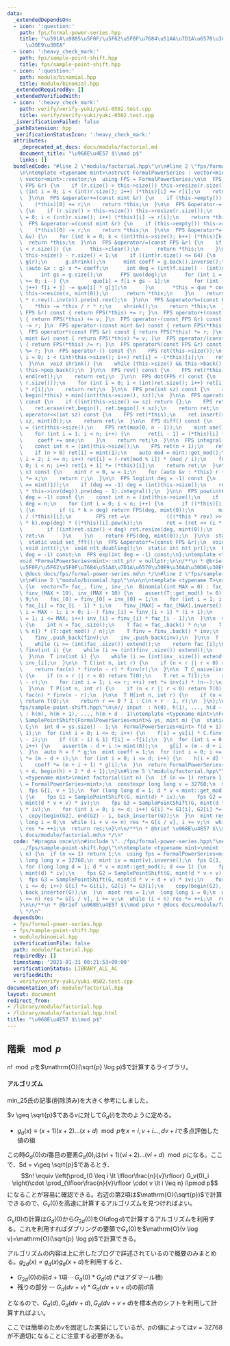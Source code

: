 ```yaml
---
data:
  _extendedDependsOn:
  - icon: ':question:'
    path: fps/formal-power-series.hpp
    title: "\u591A\u9805\u5F0F/\u5F62\u5F0F\u7684\u51AA\u7D1A\u6570\u30E9\u30A4\u30D6\
      \u30E9\u30EA"
  - icon: ':heavy_check_mark:'
    path: fps/sample-point-shift.hpp
    title: fps/sample-point-shift.hpp
  - icon: ':question:'
    path: modulo/binomial.hpp
    title: modulo/binomial.hpp
  _extendedRequiredBy: []
  _extendedVerifiedWith:
  - icon: ':heavy_check_mark:'
    path: verify/verify-yuki/yuki-0502.test.cpp
    title: verify/verify-yuki/yuki-0502.test.cpp
  _isVerificationFailed: false
  _pathExtension: hpp
  _verificationStatusIcon: ':heavy_check_mark:'
  attributes:
    _deprecated_at_docs: docs/modulo/factorial.md
    document_title: "\u968E\u4E57 $\\mod p$"
    links: []
  bundledCode: "#line 2 \"modulo/factorial.hpp\"\n\n#line 2 \"fps/formal-power-series.hpp\"\
    \n\ntemplate <typename mint>\nstruct FormalPowerSeries : vector<mint> {\n  using\
    \ vector<mint>::vector;\n  using FPS = FormalPowerSeries;\n\n  FPS &operator+=(const\
    \ FPS &r) {\n    if (r.size() > this->size()) this->resize(r.size());\n    for\
    \ (int i = 0; i < (int)r.size(); i++) (*this)[i] += r[i];\n    return *this;\n\
    \  }\n\n  FPS &operator+=(const mint &r) {\n    if (this->empty()) this->resize(1);\n\
    \    (*this)[0] += r;\n    return *this;\n  }\n\n  FPS &operator-=(const FPS &r)\
    \ {\n    if (r.size() > this->size()) this->resize(r.size());\n    for (int i\
    \ = 0; i < (int)r.size(); i++) (*this)[i] -= r[i];\n    return *this;\n  }\n\n\
    \  FPS &operator-=(const mint &r) {\n    if (this->empty()) this->resize(1);\n\
    \    (*this)[0] -= r;\n    return *this;\n  }\n\n  FPS &operator*=(const mint\
    \ &v) {\n    for (int k = 0; k < (int)this->size(); k++) (*this)[k] *= v;\n  \
    \  return *this;\n  }\n\n  FPS &operator/=(const FPS &r) {\n    if (this->size()\
    \ < r.size()) {\n      this->clear();\n      return *this;\n    }\n    int n =\
    \ this->size() - r.size() + 1;\n    if ((int)r.size() <= 64) {\n      FPS f(*this),\
    \ g(r);\n      g.shrink();\n      mint coeff = g.back().inverse();\n      for\
    \ (auto &x : g) x *= coeff;\n      int deg = (int)f.size() - (int)g.size() + 1;\n\
    \      int gs = g.size();\n      FPS quo(deg);\n      for (int i = deg - 1; i\
    \ >= 0; i--) {\n        quo[i] = f[i + gs - 1];\n        for (int j = 0; j < gs;\
    \ j++) f[i + j] -= quo[i] * g[j];\n      }\n      *this = quo * coeff;\n     \
    \ this->resize(n, mint(0));\n      return *this;\n    }\n    return *this = ((*this).rev().pre(n)\
    \ * r.rev().inv(n)).pre(n).rev();\n  }\n\n  FPS &operator%=(const FPS &r) {\n\
    \    *this -= *this / r * r;\n    shrink();\n    return *this;\n  }\n\n  FPS operator+(const\
    \ FPS &r) const { return FPS(*this) += r; }\n  FPS operator+(const mint &v) const\
    \ { return FPS(*this) += v; }\n  FPS operator-(const FPS &r) const { return FPS(*this)\
    \ -= r; }\n  FPS operator-(const mint &v) const { return FPS(*this) -= v; }\n\
    \  FPS operator*(const FPS &r) const { return FPS(*this) *= r; }\n  FPS operator*(const\
    \ mint &v) const { return FPS(*this) *= v; }\n  FPS operator/(const FPS &r) const\
    \ { return FPS(*this) /= r; }\n  FPS operator%(const FPS &r) const { return FPS(*this)\
    \ %= r; }\n  FPS operator-() const {\n    FPS ret(this->size());\n    for (int\
    \ i = 0; i < (int)this->size(); i++) ret[i] = -(*this)[i];\n    return ret;\n\
    \  }\n\n  void shrink() {\n    while (this->size() && this->back() == mint(0))\
    \ this->pop_back();\n  }\n\n  FPS rev() const {\n    FPS ret(*this);\n    reverse(begin(ret),\
    \ end(ret));\n    return ret;\n  }\n\n  FPS dot(FPS r) const {\n    FPS ret(min(this->size(),\
    \ r.size()));\n    for (int i = 0; i < (int)ret.size(); i++) ret[i] = (*this)[i]\
    \ * r[i];\n    return ret;\n  }\n\n  FPS pre(int sz) const {\n    return FPS(begin(*this),\
    \ begin(*this) + min((int)this->size(), sz));\n  }\n\n  FPS operator>>(int sz)\
    \ const {\n    if ((int)this->size() <= sz) return {};\n    FPS ret(*this);\n\
    \    ret.erase(ret.begin(), ret.begin() + sz);\n    return ret;\n  }\n\n  FPS\
    \ operator<<(int sz) const {\n    FPS ret(*this);\n    ret.insert(ret.begin(),\
    \ sz, mint(0));\n    return ret;\n  }\n\n  FPS diff() const {\n    const int n\
    \ = (int)this->size();\n    FPS ret(max(0, n - 1));\n    mint one(1), coeff(1);\n\
    \    for (int i = 1; i < n; i++) {\n      ret[i - 1] = (*this)[i] * coeff;\n \
    \     coeff += one;\n    }\n    return ret;\n  }\n\n  FPS integral() const {\n\
    \    const int n = (int)this->size();\n    FPS ret(n + 1);\n    ret[0] = mint(0);\n\
    \    if (n > 0) ret[1] = mint(1);\n    auto mod = mint::get_mod();\n    for (int\
    \ i = 2; i <= n; i++) ret[i] = (-ret[mod % i]) * (mod / i);\n    for (int i =\
    \ 0; i < n; i++) ret[i + 1] *= (*this)[i];\n    return ret;\n  }\n\n  mint eval(mint\
    \ x) const {\n    mint r = 0, w = 1;\n    for (auto &v : *this) r += w * v, w\
    \ *= x;\n    return r;\n  }\n\n  FPS log(int deg = -1) const {\n    assert((*this)[0]\
    \ == mint(1));\n    if (deg == -1) deg = (int)this->size();\n    return (this->diff()\
    \ * this->inv(deg)).pre(deg - 1).integral();\n  }\n\n  FPS pow(int64_t k, int\
    \ deg = -1) const {\n    const int n = (int)this->size();\n    if (deg == -1)\
    \ deg = n;\n    for (int i = 0; i < n; i++) {\n      if ((*this)[i] != mint(0))\
    \ {\n        if (i * k > deg) return FPS(deg, mint(0));\n        mint rev = mint(1)\
    \ / (*this)[i];\n        FPS ret =\n            (((*this * rev) >> i).log(deg)\
    \ * k).exp(deg) * ((*this)[i].pow(k));\n        ret = (ret << (i * k)).pre(deg);\n\
    \        if ((int)ret.size() < deg) ret.resize(deg, mint(0));\n        return\
    \ ret;\n      }\n    }\n    return FPS(deg, mint(0));\n  }\n\n  static void *ntt_ptr;\n\
    \  static void set_fft();\n  FPS &operator*=(const FPS &r);\n  void ntt();\n \
    \ void intt();\n  void ntt_doubling();\n  static int ntt_pr();\n  FPS inv(int\
    \ deg = -1) const;\n  FPS exp(int deg = -1) const;\n};\ntemplate <typename mint>\n\
    void *FormalPowerSeries<mint>::ntt_ptr = nullptr;\n\n/**\n * @brief \u591A\u9805\
    \u5F0F/\u5F62\u5F0F\u7684\u51AA\u7D1A\u6570\u30E9\u30A4\u30D6\u30E9\u30EA\n *\
    \ @docs docs/fps/formal-power-series.md\n */\n#line 2 \"fps/sample-point-shift.hpp\"\
    \n\n#line 2 \"modulo/binomial.hpp\"\n\n\n\ntemplate <typename T>\nstruct Binomial\
    \ {\n  vector<T> fac_, finv_, inv_;\n  Binomial(int MAX = 0) : fac_(MAX + 10),\
    \ finv_(MAX + 10), inv_(MAX + 10) {\n    assert(T::get_mod() != 0);\n    MAX +=\
    \ 9;\n    fac_[0] = finv_[0] = inv_[0] = 1;\n    for (int i = 1; i <= MAX; i++)\
    \ fac_[i] = fac_[i - 1] * i;\n    finv_[MAX] = fac_[MAX].inverse();\n    for (int\
    \ i = MAX - 1; i > 0; i--) finv_[i] = finv_[i + 1] * (i + 1);\n    for (int i\
    \ = 1; i <= MAX; i++) inv_[i] = finv_[i] * fac_[i - 1];\n  }\n\n  void extend()\
    \ {\n    int n = fac_.size();\n    T fac = fac_.back() * n;\n    T inv = (-inv_[T::get_mod()\
    \ % n]) * (T::get_mod() / n);\n    T finv = finv_.back() * inv;\n    fac_.push_back(fac);\n\
    \    finv_.push_back(finv);\n    inv_.push_back(inv);\n  }\n\n  T fac(int i) {\n\
    \    while (i >= (int)fac_.size()) extend();\n    return fac_[i];\n  }\n\n  T\
    \ finv(int i) {\n    while (i >= (int)finv_.size()) extend();\n    return finv_[i];\n\
    \  }\n\n  T inv(int i) {\n    while (i >= (int)inv_.size()) extend();\n    return\
    \ inv_[i];\n  }\n\n  T C(int n, int r) {\n    if (n < r || r < 0) return T(0);\n\
    \    return fac(n) * finv(n - r) * finv(r);\n  }\n\n  T C_naive(int n, int r)\
    \ {\n    if (n < r || r < 0) return T(0);\n    T ret = T(1);\n    r = min(r, n\
    \ - r);\n    for (int i = 1; i <= r; ++i) ret *= inv(i) * (n--);\n    return ret;\n\
    \  }\n\n  T P(int n, int r) {\n    if (n < r || r < 0) return T(0);\n    return\
    \ fac(n) * finv(n - r);\n  }\n\n  T H(int n, int r) {\n    if (n < 0 || r < 0)\
    \ return T(0);\n    return r == 0 ? 1 : C(n + r - 1, r);\n  }\n};\n#line 5 \"\
    fps/sample-point-shift.hpp\"\n\n// input  : h(0), h(1), ..., h(d - 1)\n// output\
    \ : h(m), h(m + 1), ..., h(m + d - 1)\ntemplate <typename mint>\nFormalPowerSeries<mint>\
    \ SamplePointShift(FormalPowerSeries<mint>& ys, mint m) {\n  static Binomial<mint>\
    \ C;\n  int d = ys.size() - 1;\n  FormalPowerSeries<mint> f(d + 1), g(d * 2 +\
    \ 1);\n  for (int i = 0; i <= d; i++) {\n    f[i] = ys[i] * C.finv(i) * C.finv(d\
    \ - i);\n    if ((d - i) & 1) f[i] = -f[i];\n  }\n  for (int i = 0; i <= 2 * d;\
    \ i++) {\n    assert(m - d + i != mint(0));\n    g[i] = (m - d + i).inverse();\n\
    \  }\n  auto h = f * g;\n  mint coeff = 1;\n  for (int i = 0; i <= d; i++) coeff\
    \ *= (m - d + i);\n  for (int i = 0; i <= d; i++) {\n    h[i + d] *= coeff;\n\
    \    coeff *= (m + i + 1) * g[i];\n  }\n  return FormalPowerSeries<mint>{begin(h)\
    \ + d, begin(h) + 2 * d + 1};\n}\n#line 5 \"modulo/factorial.hpp\"\n\ntemplate\
    \ <typename mint>\nmint factorial(int n) {\n  if (n <= 1) return 1;\n  using fps\
    \ = FormalPowerSeries<mint>;\n  constexpr long long v = 32768;\n  mint iv = mint(v).inverse();\n\
    \  fps G{1, v + 1};\n  for (long long d = 1; d * v < mint::get_mod(); d <<= 1)\
    \ {\n    fps G1 = SamplePointShift(G, mint(d) * iv);\n    fps G2 = SamplePointShift(G,\
    \ mint(d * v + v) * iv);\n    fps G3 = SamplePointShift(G, mint(d * v + d + v)\
    \ * iv);\n    for (int i = 0; i <= d; i++) G[i] *= G1[i], G2[i] *= G3[i];\n  \
    \  copy(begin(G2), end(G2) - 1, back_inserter(G));\n  }\n  mint res = 1;\n  long\
    \ long i = 0;\n  while (i + v <= n) res *= G[i / v], i += v;\n  while (i < n)\
    \ res *= ++i;\n  return res;\n}\n\n/**\n * @brief \u968E\u4E57 $\\mod p$\n * @docs\
    \ docs/modulo/factorial.md\n */\n"
  code: "#pragma once\n\n#include \"../fps/formal-power-series.hpp\"\n#include \"\
    ../fps/sample-point-shift.hpp\"\n\ntemplate <typename mint>\nmint factorial(int\
    \ n) {\n  if (n <= 1) return 1;\n  using fps = FormalPowerSeries<mint>;\n  constexpr\
    \ long long v = 32768;\n  mint iv = mint(v).inverse();\n  fps G{1, v + 1};\n \
    \ for (long long d = 1; d * v < mint::get_mod(); d <<= 1) {\n    fps G1 = SamplePointShift(G,\
    \ mint(d) * iv);\n    fps G2 = SamplePointShift(G, mint(d * v + v) * iv);\n  \
    \  fps G3 = SamplePointShift(G, mint(d * v + d + v) * iv);\n    for (int i = 0;\
    \ i <= d; i++) G[i] *= G1[i], G2[i] *= G3[i];\n    copy(begin(G2), end(G2) - 1,\
    \ back_inserter(G));\n  }\n  mint res = 1;\n  long long i = 0;\n  while (i + v\
    \ <= n) res *= G[i / v], i += v;\n  while (i < n) res *= ++i;\n  return res;\n\
    }\n\n/**\n * @brief \u968E\u4E57 $\\mod p$\n * @docs docs/modulo/factorial.md\n\
    \ */\n"
  dependsOn:
  - fps/formal-power-series.hpp
  - fps/sample-point-shift.hpp
  - modulo/binomial.hpp
  isVerificationFile: false
  path: modulo/factorial.hpp
  requiredBy: []
  timestamp: '2021-01-31 00:21:53+09:00'
  verificationStatus: LIBRARY_ALL_AC
  verifiedWith:
  - verify/verify-yuki/yuki-0502.test.cpp
documentation_of: modulo/factorial.hpp
layout: document
redirect_from:
- /library/modulo/factorial.hpp
- /library/modulo/factorial.hpp.html
title: "\u968E\u4E57 $\\mod p$"
---
```

## 階乗 $\mod p$

$n! \mod p$を$\mathrm{O}(\sqrt{p} \log p)$で計算するライブラリ。

#### アルゴリズム

min_25氏の記事(削除済み)を大きく参考にしました。

$v \geq \sqrt{p}$である$v$に対して$G_d(i)$を次のように定める。

- $g_d(x) \equiv (x+1)(x+2)\ldots (x+d) \mod p$を$x=i,v+i\ldots,dv+i$で多点評価した値の組

この時$G_d(0)$の$i$番目の要素$G_d(0)_i$は$(vi+1)(vi+2)\ldots(vi+d) \mod p$になる。ここで、$d = v\geq \sqrt{p}$であるとき、
$$n! \equiv \left(\prod_{0 \leq i \lt \lfloor\frac{n}{v}\rfloor} G_v(0)_i \right)\cdot \prod_{\lfloor\frac{n}{v}\rfloor \cdot v \lt i \leq n} i\pmod p$$
になることが容易に確認できる。右辺の第2項は$\mathrm{O}(\sqrt{p})$で計算できるので、$G_v(0)$を高速に計算するアルゴリズムを見つければよい。

$G_v(0)$の計算は$G_d(0)$から$G_{2d}(0)$を$\mathrm{O}(d \log d)$で計算するアルゴリズムを利用する。これを利用すればダブリングの要領で$G_v(0)$を$\mathrm{O}(v \log v)=\mathrm{O}(\sqrt{p} \log p)$で計算できる。

アルゴリズムの内容は上に示したブログで詳述されているので概要のみまとめる。$g_{2d}(x) = g_d(x) g_d(x + d)$を利用すると、
  - $G_{2d}(0)$の前$d + 1$項$\cdots$ $G_d(0) \ast G_d(d)$   ($\ast$はアダマール積)
  - 残りの部分 $\cdots$ $G_d(dv + v) \ast G_d(dv + v + d)$の前$d$項

となるので、$G_d(d), G_d(dv + d), G_d(dv + v + d)$を標本点のシフトを利用して計算すればよい。

ここでは簡単のため$v$を固定した実装にしているが、$p$の値によっては$v = 32768$が不適切になることに注意する必要がある。
